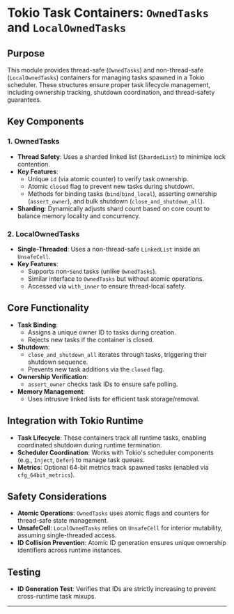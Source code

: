 # Tokio Task Containers: `OwnedTasks` and `LocalOwnedTasks`

## Purpose
This module provides thread-safe (`OwnedTasks`) and non-thread-safe (`LocalOwnedTasks`) containers for managing tasks spawned in a Tokio scheduler. These structures ensure proper task lifecycle management, including ownership tracking, shutdown coordination, and thread-safety guarantees.

## Key Components

### 1. **OwnedTasks**
- **Thread Safety**: Uses a sharded linked list (`ShardedList`) to minimize lock contention.
- **Key Features**:
  - Unique `id` (via atomic counter) to verify task ownership.
  - Atomic `closed` flag to prevent new tasks during shutdown.
  - Methods for binding tasks (`bind`/`bind_local`), asserting ownership (`assert_owner`), and bulk shutdown (`close_and_shutdown_all`).
- **Sharding**: Dynamically adjusts shard count based on core count to balance memory locality and concurrency.

### 2. **LocalOwnedTasks**
- **Single-Threaded**: Uses a non-thread-safe `LinkedList` inside an `UnsafeCell`.
- **Key Features**:
  - Supports non-`Send` tasks (unlike `OwnedTasks`).
  - Similar interface to `OwnedTasks` but without atomic operations.
  - Accessed via `with_inner` to ensure thread-local safety.

## Core Functionality
- **Task Binding**:
  - Assigns a unique owner ID to tasks during creation.
  - Rejects new tasks if the container is closed.
- **Shutdown**:
  - `close_and_shutdown_all` iterates through tasks, triggering their shutdown sequence.
  - Prevents new task additions via the `closed` flag.
- **Ownership Verification**:
  - `assert_owner` checks task IDs to ensure safe polling.
- **Memory Management**:
  - Uses intrusive linked lists for efficient task storage/removal.

## Integration with Tokio Runtime
- **Task Lifecycle**: These containers track all runtime tasks, enabling coordinated shutdown during runtime termination.
- **Scheduler Coordination**: Works with Tokio's scheduler components (e.g., `Inject`, `Defer`) to manage task queues.
- **Metrics**: Optional 64-bit metrics track spawned tasks (enabled via `cfg_64bit_metrics`).

## Safety Considerations
- **Atomic Operations**: `OwnedTasks` uses atomic flags and counters for thread-safe state management.
- **UnsafeCell**: `LocalOwnedTasks` relies on `UnsafeCell` for interior mutability, assuming single-threaded access.
- **ID Collision Prevention**: Atomic ID generation ensures unique ownership identifiers across runtime instances.

## Testing
- **ID Generation Test**: Verifies that IDs are strictly increasing to prevent cross-runtime task mixups.

---
